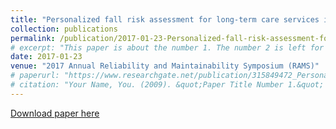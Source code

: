 ```yaml
---
title: "Personalized fall risk assessment for long-term care services improvement"
collection: publications
permalink: /publication/2017-01-23-Personalized-fall-risk-assessment-for-long-term-care-services-improvement
# excerpt: "This paper is about the number 1. The number 2 is left for future work."
date: 2017-01-23
venue: "2017 Annual Reliability and Maintainability Symposium (RAMS)"
# paperurl: "https://www.researchgate.net/publication/315849472_Personalized_fall_risk_assessment_for_long-term_care_services_improvement"
# citation: "Your Name, You. (2009). &quot;Paper Title Number 1.&quot; <i>Journal 1</i>. 1(1)."
---
```


<!-- @format -->

[Download paper here](https://www.researchgate.net/profile/Suiyao-Chen/publication/315849472_Personalized_fall_risk_assessment_for_long-term_care_services_improvement/links/5a25767eaca2727dd8806507/Personalized-fall-risk-assessment-for-long-term-care-services-improvement.pdf)
